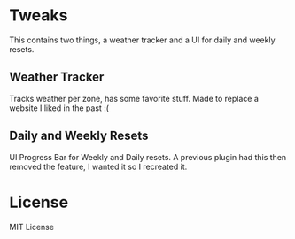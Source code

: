 # Tweaks
This contains two things, a weather tracker and a UI for daily and weekly resets.

## Weather Tracker
Tracks weather per zone, has some favorite stuff. Made to replace a website I liked in the past :(

## Daily and Weekly Resets
UI Progress Bar for Weekly and Daily resets. A previous plugin had this then removed the feature, I wanted it so I recreated it.

# License
MIT License